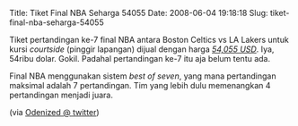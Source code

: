 Title: Tiket Final NBA Seharga 54055
Date: 2008-06-04 19:18:18
Slug: tiket-final-nba-seharga-54055

Tiket pertandingan ke-7 final NBA antara Boston Celtics vs LA Lakers untuk kursi _courtside_ (pinggir lapangan) dijual dengan harga [*54,055 USD*](http://www.stubhub.com/boston-celtics-playoff-tickets/?ticket_id=134255886). Iya, 54ribu dolar. Gokil. Padahal pertandingan ke-7 itu aja belum tentu ada.

Final NBA menggunakan sistem _best of seven_, yang mana pertandingan maksimal adalah 7 pertandingan. Tim yang lebih dulu memenangkan 4 pertandingan menjadi juara.

(via [Odenized @ twitter](http://twitter.com/Odenized/statuses/826944759))